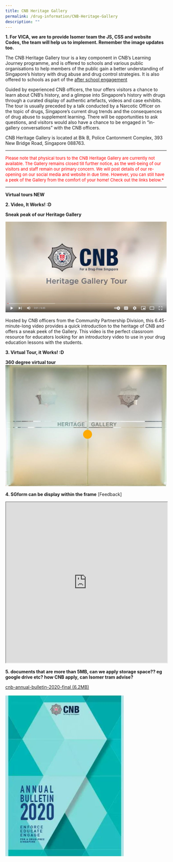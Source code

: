 ```yaml
---
title: CNB Heritage Gallery
permalink: /drug-information/CNB-Heritage-Gallery
description: ""
---
```

**1.  For VICA, we are to provide Isomer team the JS, CSS and website Codes, the team will help us to implement.  Remember the image updates too.**

The CNB Heritage Gallery tour is a key component in CNB’s Learning Journey programme, and is offered to schools and various public organisations to help members of the public gain a better understanding of Singapore’s history with drug abuse and drug control strategies. It is also offered to schools as part of the [after school engagement](https://www.cnb.gov.sg/educational-resources/core-programmes/after-school-engagement-programme)

Guided by experienced CNB officers, the tour offers visitors a chance to learn about CNB’s history, and a glimpse into Singapore’s history with drugs through a curated display of authentic artefacts, videos and case exhibits. The tour is usually preceded by a talk conducted by a Narcotic Officer on the topic of drugs, Singapore’s current drug trends and the consequences of drug abuse to supplement learning. There will be opportunities to ask questions, and visitors would also have a chance to be engaged in “in-gallery conversations” with the CNB officers.

CNB Heritage Gallery is located at Blk B, Police Cantonment Complex, 393 New Bridge Road, Singapore 088763.
______
<font color=#FF0000 size=2> 
Please note that physical tours to the CNB Heritage Gallery are currently not available. The Gallery remains closed till further notice, as the well-being of our visitors and staff remain our primary concern. We will post details of our re-opening on our social media and website in due time. However, you can still have a peek of the Gallery from the comfort of your home! Check out the links below.*</font>

______________

**Virtual tours NEW**

**2. Video, It Works! :D**

**Sneak peak of our Heritage Gallery**

<a href="https://youtu.be/OTs-Yb35V2s" target="_blank"> ![](/images/CNBHeritaheGalleryVideo.jpg)</a>

Hosted by CNB officers from the Community Partnership Division, this 6.45-minute-long video provides a quick introduction to the heritage of CNB and offers a sneak peek of the Gallery.
This video is the perfect classroom resource for educators looking for an introductory video to use in your drug education lessons with the students.


**3. Virtual Tour, it Works! :D**

**360 degree virtual tour**
<a href="https://www.cnb.gov.sg/heritage-gallery-virtual-tour" target="_blank"> ![](/images/virtual.jpg)</a>
	
**4. SGform can be display within the frame**
[Feedback]
<iframe style="width:100%;height:500px" src="https://form.gov.sg/62ac140d2a353600112329a6" id="iframe3" target="_blank"></iframe>



**5. documents that are more than 5MB, can we apply storage space?? eg google drive etc? how CNB apply, can Isomer tram advise?**

[cnb-annual-bulletin-2020-final (6.2MB)](https://go.gov.sg/inrm36)

<a href="https://go.gov.sg/inrm36" target="_blank"> ![](/images/Cnb-annual-bulletin-2020-final.jpg)</a>